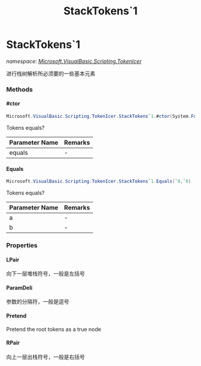 ﻿---
title: StackTokens`1
---

# StackTokens`1
_namespace: [Microsoft.VisualBasic.Scripting.TokenIcer](N-Microsoft.VisualBasic.Scripting.TokenIcer.html)_

进行栈树解析所必须要的一些基本元素

### Methods

#### #ctor
```csharp
Microsoft.VisualBasic.Scripting.TokenIcer.StackTokens`1.#ctor(System.Func{`0,`0,System.Boolean})
```
Tokens equals?

|Parameter Name|Remarks|
|--------------|-------|
|equals|-|


#### Equals
```csharp
Microsoft.VisualBasic.Scripting.TokenIcer.StackTokens`1.Equals(`0,`0)
```
Tokens equals?

|Parameter Name|Remarks|
|--------------|-------|
|a|-|
|b|-|




### Properties

#### LPair
向下一层堆栈符号，一般是左括号
#### ParamDeli
参数的分隔符，一般是逗号
#### Pretend
Pretend the root tokens as a true node
#### RPair
向上一层出栈符号，一般是右括号

